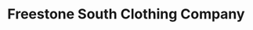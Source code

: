 ---
title: "Freestone South Clothing Company"
url: /thomasville/freestone-south-clothing-company/
shop: clothes
---